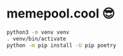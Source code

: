 # memepool.cool 😎

```bash
python3 -m venv venv
. venv/bin/activate
python -m pip install -U pip poetry
```

